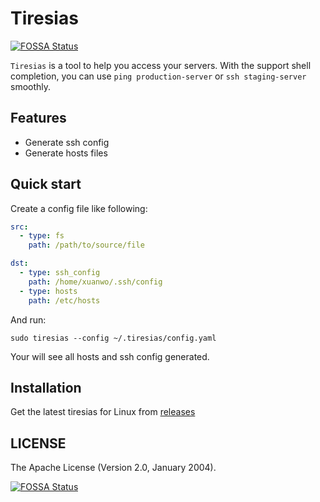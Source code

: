 # Tiresias
[![FOSSA Status](https://app.fossa.io/api/projects/git%2Bgithub.com%2FXuanwo%2Ftiresias.svg?type=shield)](https://app.fossa.io/projects/git%2Bgithub.com%2FXuanwo%2Ftiresias?ref=badge_shield)


`Tiresias` is a tool to help you access your servers. With the support shell completion, you can use `ping production-server` or `ssh staging-server` smoothly.

## Features

- Generate ssh config
- Generate hosts files

## Quick start

Create a config file like following:

```yaml
src:
  - type: fs
    path: /path/to/source/file

dst:
  - type: ssh_config
    path: /home/xuanwo/.ssh/config
  - type: hosts
    path: /etc/hosts
```

And run:

```ssh
sudo tiresias --config ~/.tiresias/config.yaml
```

Your will see all hosts and ssh config generated.

## Installation

Get the latest tiresias for Linux from [releases](https://github.com/Xuanwo/tiresias/releases)

## LICENSE

The Apache License (Version 2.0, January 2004).


[![FOSSA Status](https://app.fossa.io/api/projects/git%2Bgithub.com%2FXuanwo%2Ftiresias.svg?type=large)](https://app.fossa.io/projects/git%2Bgithub.com%2FXuanwo%2Ftiresias?ref=badge_large)